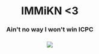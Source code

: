 <h1 align="center">IMMiKN <3</h1>

<h3 align="center">Ain't no way I won't win ICPC</h3>

###

<div align="center">
  <img src="https://visitor-badge.laobi.icu/badge?page_id=TRCMKR.TRCMKR&left_color=black&right_color=black&left_text=" />
</div>

###

